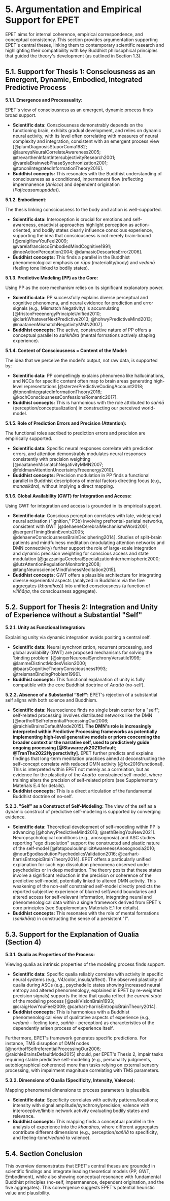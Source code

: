 # 5. Argumentation and Empirical Support for EPET

EPET aims for internal coherence, empirical correspondence, and conceptual consistency. This section provides argumentation supporting EPET's central theses, linking them to contemporary scientific research and highlighting their compatibility with key Buddhist philosophical principles that guided the theory's development (as outlined in Section 1.3).


## 5.1. Support for Thesis 1: Consciousness as an Emergent, Dynamic, Embodied, Integrated Predictive Process

**5.1.1. Emergence and Processuality:**

EPET's view of consciousness as an emergent, dynamic process finds broad support.

-   **Scientific data:** Consciousness demonstrably depends on the functioning brain, exhibits gradual development, and relies on dynamic neural activity, with its level often correlating with measures of neural complexity and integration, consistent with an emergent process view [@plumDiagnosisStuporComa1982; @laureysNeuralCorrelateAwareness2005; @trevarthenInfantIntersubjectivityResearch2001; @varelaBrainwebPhaseSynchronization2001; @tononiIntegratedInformationTheory2016].
-   **Buddhist concepts:** This resonates with the Buddhist understanding of consciousness as a conditioned, impermanent flow (reflecting impermanence (*Anicca*) and dependent origination (*Paṭiccasamuppāda*)).

**5.1.2. Embodiment:**

The thesis linking consciousness to the body and action is well-supported.

-   **Scientific data:** Interoception is crucial for emotions and self-awareness, enactivist approaches highlight perception as action-oriented, and bodily states clearly influence conscious experience, supporting the idea that consciousness is not merely brain-bound [@craigHowYouFeel2009; @varelafranciscoEmbodiedMindCognitive1991; @noeActionPerception2004; @damasioDescartesError2006].
-   **Buddhist concepts:** This finds a parallel in the Buddhist phenomenological emphasis on *rūpa* (materiality/body) and *vedanā* (feeling tone linked to bodily states).

**5.1.3. Predictive Modeling (PP) as the Core:**

Using PP as the core mechanism relies on its significant explanatory power.

-   **Scientific data:** PP successfully explains diverse perceptual and cognitive phenomena, and neural evidence for prediction and error signals (e.g., Mismatch Negativity) is accumulating [@fristonFreeenergyPrincipleUnified2010; @clarkWhateverNextPredictive2013; @hohwyPredictiveMind2013; @naatanenMismatchNegativityMMN2007].
-   **Buddhist concepts:** The active, constructive nature of PP offers a conceptual parallel to *saṅkhāra* (mental formations actively shaping experience).

**5.1.4. Content of Consciousness = Content of the Model:**

The idea that we perceive the model's output, not raw data, is supported by:

-   **Scientific data:** PP compellingly explains phenomena like hallucinations, and NCCs for specific content often map to brain areas generating high-level representations [@sterzerPredictiveCodingAccount2018; @tononiIntegratedInformationTheory2016; @kochConsciousnessConfessionsRomantic2017].
-   **Buddhist concepts:** This is harmonious with the role attributed to *saññā* (perception/conceptualization) in constructing our perceived world-model.

**5.1.5. Role of Prediction Errors and Precision (Attention):**

The functional roles ascribed to prediction errors and precision are empirically supported.

-   **Scientific data:** Specific neural responses correlate with prediction errors, and attention demonstrably modulates neural responses consistently with precision weighting [@naatanenMismatchNegativityMMN2007; @feldmanAttentionUncertaintyFreeenergy2010].
-   **Buddhist concepts:** Precision modulation in PP finds a functional parallel in Buddhist descriptions of mental factors directing focus (e.g., *manasikāra*), without implying a direct mapping.

**5.1.6. Global Availability (GWT) for Integration and Access:**

Using GWT for integration and access is grounded in its empirical support.

-   **Scientific data:** Conscious perception correlates with late, widespread neural activation ("ignition," P3b) involving prefrontal-parietal networks, consistent with GWT [@dehaeneCerebralMechanismsWord2001; @sergentTimingBrainEvents2005; @dehaeneConsciousnessBrainDeciphering2014]. Studies of split-brain patients and mindfulness meditation (modulating attention networks and DMN connectivity) further support the role of large-scale integration and dynamic precision weighting for conscious access and state modulation [@gazzanigaCerebralSpecializationInterhemispheric2000; @lutzAttentionRegulationMonitoring2008; @tangNeuroscienceMindfulnessMeditation2015].
-   **Buddhist concepts:** GWT offers a plausible architecture for integrating diverse experiential aspects (analyzed in Buddhism via the five aggregates (*khandhas*)) into unified consciousness (a function of *viññāṇa*, the consciousness aggregate).


## 5.2. Support for Thesis 2: Integration and Unity of Experience without a Substantial "Self"

**5.2.1. Unity as Functional Integration:**

Explaining unity via dynamic integration avoids positing a central self.

-   **Scientific data:** Neural synchronization, recurrent processing, and global availability (GWT) are proposed mechanisms for solving the 'binding problem' [@singerNeuronalSynchronyVersatile1999; @lammeDistinctModesVision2000; @baarsCognitiveTheoryConsciousness1993; @treismanBindingProblem1996].
-   **Buddhist concepts:** This functional explanation of unity is fully compatible with the core Buddhist doctrine of *Anattā* (no-self).

**5.2.2. Absence of a Substantial “Self”:** EPET's rejection of a substantial self aligns with both science and Buddhism.

-   **Scientific data:** Neuroscience finds no single brain center for a "self"; self-related processing involves distributed networks like the DMN [@northoffSelfreferentialProcessingOur2006; @raichleBrainsDefaultMode2015]. **The DMN's role is increasingly interpreted within Predictive Processing frameworks as potentially implementing high-level generative models or priors concerning the broader context or the narrative self, used to predictively guide ongoing processing [@Stawarczyk2021Default; @TranThe2022Hyperactivity].** EPET further predicts and explains findings that long-term meditation practices aimed at deconstructing the self-concept correlate with reduced DMN activity [@fox2016functional]. This is interpreted within EPET not merely as a correlation, but as evidence for the plasticity of the *Anattā*-constrained self-model, where training alters the precision of self-related priors (see Supplementary Materials E.4 for details).
-   **Buddhist concepts:** This is a direct articulation of the fundamental Buddhist doctrine of no-self.

**5.2.3. "Self” as a Construct of Self-Modeling:** The view of the self as a dynamic construct of predictive self-modeling is supported by converging evidence.

-   **Scientific data:** Theoretical development of self-modeling within PP is advancing [@hohwyPredictiveMind2013; @sethBeingYouNew2021]. Neuropsychological conditions (e.g., anosognosia) and ASC studies reporting "ego dissolution" support the constructed and plastic nature of the self-model [@fotopoulouImplicitAwarenessAnosognosia2010; @nourEgodissolutionPsychedelicsValidation2016; @carhart-harrisEntropicBrainTheory2014]. EPET offers a particularly unified explanation for such ego dissolution phenomena observed under psychedelics or in deep meditation. The theory posits that these states involve a significant reduction in the precision or coherence of the predictive self-model, potentially linked to altered DMN activity. This weakening of the non-self constrained self-model directly predicts the reported subjective experience of blurred self/world boundaries and altered access for self-relevant information, integrating neural and phenomenological data within a single framework derived from EPET's core principles (see Supplementary Materials E.1 for details).
-   **Buddhist concepts:** This resonates with the role of mental formations (*saṅkhāra*) in constructing the sense of a persistent "I".


## 5.3. Support for the Explanation of Qualia (Section 4)

**5.3.1. Qualia as Properties of the Process:**

Viewing qualia as intrinsic properties of the modeling process finds support.

-   **Scientific data:** Specific qualia reliably correlate with activity in specific neural systems (e.g., V4/color, insula/affect). The observed plasticity of qualia during ASCs (e.g., psychedelic states showing increased neural entropy and altered phenomenology, explained in EPET by re-weighted precision signals) supports the idea that qualia reflect the *current state* of the modeling process [@zekiVisionBrain1993; @craigHowYouFeel2009; @carhart-harrisEntropicBrainTheory2014].
-   **Buddhist concepts:** This is harmonious with a Buddhist phenomenological view of qualitative aspects of experience (e.g., *vedanā* – feeling tone, *saññā* – perception) as characteristics of the dependently arisen process of experience itself.

Furthermore, EPET's framework generates specific predictions. For instance, TMS disruption of DMN nodes [@northoffSelfreferentialProcessingOur2006; @raichleBrainsDefaultMode2015] should, per EPET's Thesis 2, impair tasks requiring stable predictive self-modeling (e.g., personality judgments, autobiographical coherence) more than tasks relying on external sensory processing, with impairment magnitude correlating with TMS parameters.

**5.3.2. Dimensions of Qualia (Specificity, Intensity, Valence):**

Mapping phenomenal dimensions to process parameters is plausible.

-   **Scientific data:** Specificity correlates with activity patterns/locations; intensity with signal amplitude/synchrony/precision; valence with interoceptive/limbic network activity evaluating bodily states and relevance.
-   **Buddhist concepts:** This mapping finds a conceptual parallel in the analysis of experience into the *khandhas*, where different aggregates contribute different dimensions (e.g., perception/*saññā* to specificity, and feeling-tone/*vedanā* to valence).


## 5.4. Section Conclusion
This overview demonstrates that EPET's central theses are grounded in scientific findings and integrate leading theoretical models (PP, GWT, Embodiment), while also showing conceptual resonance with fundamental Buddhist principles (no-self, impermanence, dependent origination, and the five aggregates). This convergence suggests EPET's potential heuristic value and plausibility.
